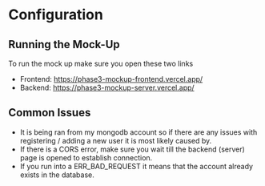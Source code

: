 # Configuration

## Running the Mock-Up

To run the mock up make sure you open these two links
- Frontend: https://phase3-mockup-frontend.vercel.app/
- Backend: https://phase3-mockup-server.vercel.app/ 

## Common Issues
- It is being ran from my mongodb account so if there are any issues with registering / adding a new user it is most likely caused by.
- If there is a CORS error, make sure you wait till the backend (server) page is opened to establish connection.
- If you run into a ERR_BAD_REQUEST it means that the account already exists in the database. 
